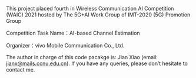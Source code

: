 This project placed fourth in Wireless Communication AI Competition (WAIC) 2021 hosted by The 5G+AI Work Group of IMT-2020 (5G) Promotion Group

Competition Task Name：AI-based Channel Estimation

Organizer：vivo Mobile Communication Co., Ltd.


The author in charge of this code pacakge is: Jian Xiao (email: jianx@mails.ccnu.edu.cn). If you have any queries, please don’t hesitate to contact me.
